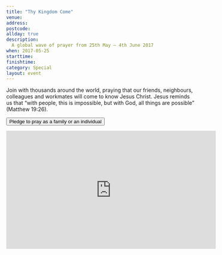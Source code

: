 ```yaml
---
title: "Thy Kingdom Come"
venue: 
address: 
postcode: 
allday: true
description: 
  A global wave of prayer from 25th May – 4th June 2017
when: 2017-05-25
starttime: 
finishtime: 
category: Special
layout: event
---
```

Join with thousands around the world, praying that our friends, neighbours, colleagues and workmates will come to know Jesus Christ.  Jesus reminds us that “with people, this is impossible, but with God, all things are possible” (Matthew 19:26).

<p class="text-center"><a href="https://www.thykingdomcome.global/" target="_blank"><button type="button" class="btn btn-primary">Pledge to pray as a family or an individual</button></a><p>
<p class="text-center"><iframe width="560" height="315" src="https://www.youtube.com/embed/4m9h3FoeXNA" frameborder="0" allowfullscreen></iframe></p>



